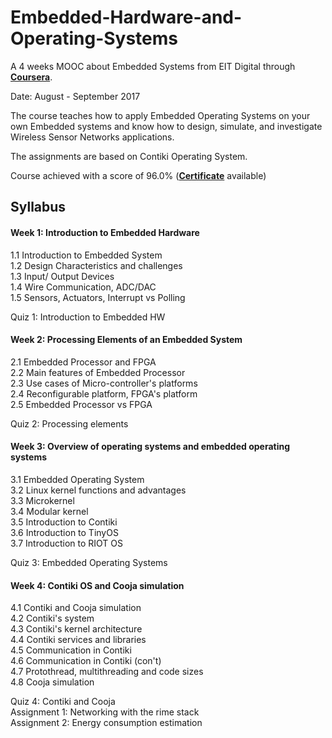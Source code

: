 # Embedded-Hardware-and-Operating-Systems

A 4 weeks MOOC about Embedded Systems from EIT Digital through [**Coursera**](https://www.coursera.org/learn/embedded-operating-system).

Date: August - September 2017

The course teaches how to apply Embedded Operating Systems on your own Embedded systems and know how to design, simulate, and investigate Wireless Sensor Networks applications.

The assignments are based on Contiki Operating System.

Course achieved with a score of 96.0% (**[Certificate](https://www.coursera.org/account/accomplishments/records/7T8B5X9UC5DD)** available)

## Syllabus

#### Week 1: Introduction to Embedded Hardware
1.1 Introduction to Embedded System \
1.2 Design Characteristics and challenges \
1.3 Input/ Output Devices \
1.4 Wire Communication, ADC/DAC \
1.5 Sensors, Actuators, Interrupt vs Polling

Quiz 1: Introduction to Embedded HW

#### Week 2: Processing Elements of an Embedded System
2.1 Embedded Processor and FPGA \
2.2 Main features of Embedded Processor \
2.3 Use cases of Micro-controller's platforms \
2.4 Reconfigurable platform, FPGA's platform \
2.5 Embedded Processor vs FPGA

Quiz 2: Processing elements

#### Week 3: Overview of operating systems and embedded operating systems
3.1 Embedded Operating System \
3.2 Linux kernel functions and advantages \
3.3 Microkernel \
3.4 Modular kernel \
3.5 Introduction to Contiki \
3.6 Introduction to TinyOS \
3.7 Introduction to RIOT OS

Quiz 3: Embedded Operating Systems

#### Week 4: Contiki OS and Cooja simulation
4.1 Contiki and Cooja simulation \
4.2 Contiki's system \
4.3 Contiki's kernel architecture \
4.4 Contiki services and libraries \
4.5 Communication in Contiki \
4.6 Communication in Contiki (con't) \
4.7 Protothread, multithreading and code sizes \
4.8 Cooja simulation

Quiz 4: Contiki and Cooja \
Assignment 1: Networking with the rime stack \
Assignment 2: Energy consumption estimation
